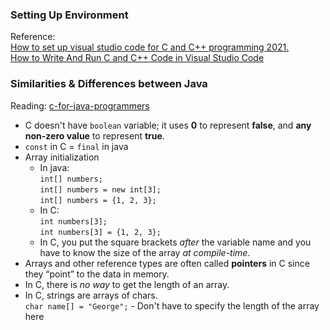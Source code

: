 ### Setting Up Environment
Reference: 
<br>[How to set up visual studio code for C and C++ programming 2021.](https://dev.to/narottam04/step-by-step-guide-how-to-set-up-visual-studio-code-for-c-and-c-programming-2021-1f0i)
<br>[How to Write And Run C and C++ Code in Visual Studio Code](https://www.freecodecamp.org/news/how-to-write-and-run-c-cpp-code-on-visual-studio-code/)

### Similarities & Differences between Java
Reading: [c-for-java-programmers](https://drive.google.com/file/d/1YpDcP5WyxiF6lyXFadFWXfSr8jSHgHi9/view)
- C doesn't have `boolean` variable; it uses **0** to represent **false**, and **any non-zero value** to represent **true**.
- `const` in C = `final` in java
- Array initialization
    - In java:  
      `int[] numbers;`  
      `int[] numbers = new int[3];`  
      `int[] numbers = {1, 2, 3};`
    - In C:  
      `int numbers[3];`  
      `int numbers[3] = {1, 2, 3};`
    - In C, you put the square brackets *after* the variable name and you have to know the size of the array *at compile-time*.
- Arrays and other reference types are often called **pointers** in C since they “point” to the data in memory.
- In C, there is *no way* to get the length of an array.
- In C, strings are arrays of chars.  
  `char name[] = "George";` - Don't have to specify the length of the array here
